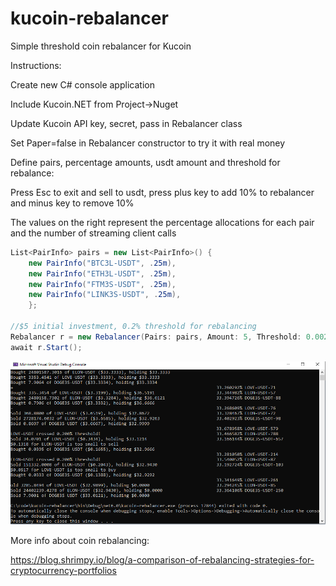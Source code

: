 # kucoin-rebalancer
Simple threshold coin rebalancer for Kucoin

Instructions:

Create new C# console application

Include Kucoin.NET from Project->Nuget

Update Kucoin API key, secret, pass in Rebalancer class

Set Paper=false in Rebalancer constructor to try it with real money

Define pairs, percentage amounts, usdt amount and threshold for rebalance:

Press Esc to exit and sell to usdt, press plus key to add 10% to rebalancer and minus key to remove 10%

The values on the right represent the percentage allocations for each pair and the number of streaming client calls

```csharp
List<PairInfo> pairs = new List<PairInfo>() {
    new PairInfo("BTC3L-USDT", .25m),
    new PairInfo("ETH3L-USDT", .25m),
    new PairInfo("FTM3S-USDT", .25m),
    new PairInfo("LINK3S-USDT", .25m),
    };

//$5 initial investment, 0.2% threshold for rebalancing 
Rebalancer r = new Rebalancer(Pairs: pairs, Amount: 5, Threshold: 0.002m); 
await r.Start();
```

![Screenshot](screenshot.png)

More info about coin rebalancing:

https://blog.shrimpy.io/blog/a-comparison-of-rebalancing-strategies-for-cryptocurrency-portfolios
